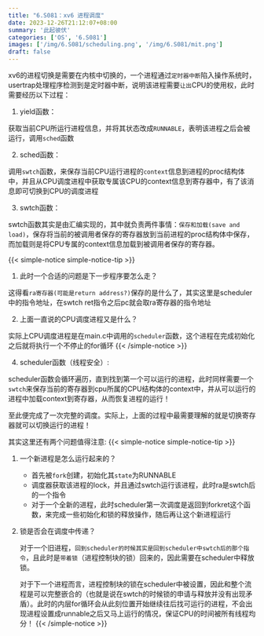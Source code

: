 ```yaml
---
title: "6.S081：xv6 进程调度"
date: 2023-12-26T21:12:07+08:00
summary: '此起彼伏'
categories: ['OS', '6.S081']
images: ['/img/6.S081/scheduling.png', '/img/6.S081/mit.png']
draft: false
---
```

xv6的进程切换是需要在内核中切换的，一个进程通过`定时器中断`陷入操作系统时，usertrap处理程序检测到是定时器中断，说明该进程需要`让出`CPU的使用权，此时需要经历以下过程：
1. yield函数：

获取当前CPU所运行进程信息，并将其状态改成`RUNNABLE`，表明该进程之后会被运行，调用`sched`函数

2. sched函数：

调用`swtch`函数，来保存当前CPU运行进程的`context`信息到进程的proc结构体中，并且从CPU调度进程中获取专属该CPU的context信息到寄存器中，有了该消息即可切换到CPU的调度进程

3. swtch函数：

swtch函数其实是由汇编实现的，其中就负责两件事情：`保存和加载(save and load)`，保存将当前的被调用者保存的寄存器放到当前进程的proc结构体中保存，而加载则是将CPU专属的context信息加载到被调用者保存的寄存器。

{{< simple-notice simple-notice-tip >}}


1. 此时一个合适的问题是下一步程序要怎么走？

这得看`ra寄存器(可能是return address?)`保存的是什么了，其实这里是scheduler中的指令地址，在swtch ret指令之后pc就会取ra寄存器的指令地址

2. 上面一直说的CPU调度进程又是什么？

实际上CPU调度进程是在main.c中调用的`scheduler`函数，这个进程在完成初始化之后就将执行一个不停止的for循环
{{< /simple-notice >}}

4. scheduler函数（线程安全）:

scheduler函数会循环遍历，直到找到第一个可以运行的进程，此时同样需要一个`swtch`来保存当前的寄存器到cpu所属的CPU结构体的context中，并从可以运行的进程中加载context到寄存器，从而恢复进程的运行！

至此便完成了一次完整的调度。实际上，上面的过程中最需要理解的就是切换寄存器就可以切换运行的进程！

其实这里还有两个问题值得注意:
{{< simple-notice simple-notice-tip >}}
1. 一个新进程是怎么运行起来的？
    * 首先被`fork`创建，初始化其`state`为RUNNABLE
    * 调度器获取该进程的lock，并且通过swtch运行该进程，此时ra是swtch后的一个指令
    * 对于一个全新的进程，此时scheduler第一次调度是返回到forkret这个函数，来完成一些初始化和锁的释放操作，随后再让这个新进程运行
2. 锁是否会在调度中传递？

    对于一个旧进程，`回到scheduler的时候其实是回到scheduler中swtch后的那个指令`，且此时是`带着锁`（进程控制块的锁）回来的，因此需要在scheduler中释放锁。

    对于下一个进程而言，进程控制块的锁在scheduler中被设置，因此和整个流程是可以完整嵌合的（也就是说在swtch的时候锁的申请与释放并没有出现矛盾）。此时的内层for循环会从此刻位置开始继续往后找可运行的进程，不会出现进程设置成runnable之后又马上运行的情况，保证CPU的时间被所有线程均分！
{{< /simple-notice >}}
